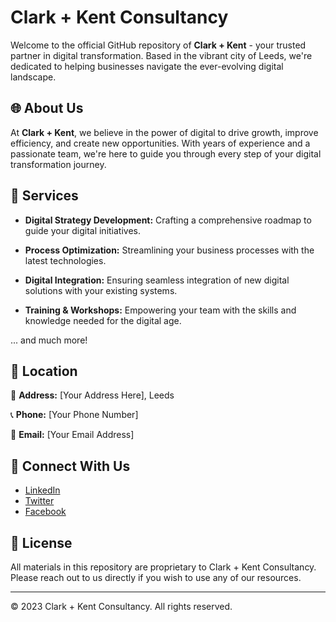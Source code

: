 # Clark + Kent Consultancy

Welcome to the official GitHub repository of **Clark + Kent** - your trusted partner in digital transformation. Based in the vibrant city of Leeds, we're dedicated to helping businesses navigate the ever-evolving digital landscape.

## 🌐 About Us

At **Clark + Kent**, we believe in the power of digital to drive growth, improve efficiency, and create new opportunities. With years of experience and a passionate team, we're here to guide you through every step of your digital transformation journey.

## 🚀 Services

- **Digital Strategy Development:** Crafting a comprehensive roadmap to guide your digital initiatives.
  
- **Process Optimization:** Streamlining your business processes with the latest technologies.
  
- **Digital Integration:** Ensuring seamless integration of new digital solutions with your existing systems.

- **Training & Workshops:** Empowering your team with the skills and knowledge needed for the digital age.

... and much more!

## 📍 Location

🏢 **Address:** [Your Address Here], Leeds

📞 **Phone:** [Your Phone Number]

📧 **Email:** [Your Email Address]

## 🤝 Connect With Us

- [LinkedIn](your_linkedin_profile_link)
- [Twitter](your_twitter_profile_link)
- [Facebook](your_facebook_page_link)

## 📜 License

All materials in this repository are proprietary to Clark + Kent Consultancy. Please reach out to us directly if you wish to use any of our resources.

---

© 2023 Clark + Kent Consultancy. All rights reserved.

